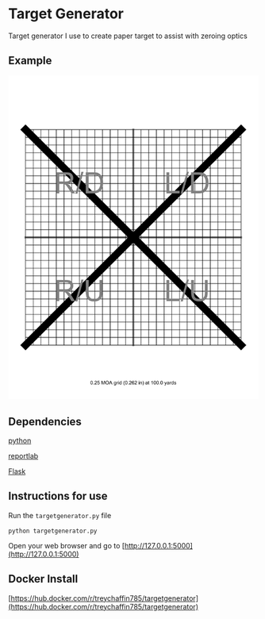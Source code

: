 # Target Generator

Target generator I use to create paper target to assist with zeroing optics

## Example

![100yards_0-25moa.pn](./img/100yards_0-25moa.png)

## Dependencies

[python](https://www.anaconda.com/download/success)

[reportlab](https://pypi.org/project/reportlab/)

[Flask](https://pypi.org/project/Flask/)

## Instructions for use

Run the `targetgenerator.py` file

    python targetgenerator.py

Open your web browser and go to [http://127.0.0.1:5000](http://127.0.0.1:5000)

## Docker Install

[https://hub.docker.com/r/treychaffin785/targetgenerator](https://hub.docker.com/r/treychaffin785/targetgenerator)